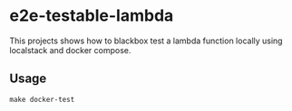 # e2e-testable-lambda

This projects shows how to blackbox test a lambda function locally using localstack and docker compose.

## Usage

```
make docker-test
```
